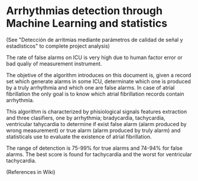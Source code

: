 # Arrhythmias detection through Machine Learning and statistics

(See "Detección de arritmias mediante parámetros de calidad de señal y estadísticos" to complete project analysis)

The rate of false alarms on ICU is very high due to human factor error or bad qualiy of measurement instrument.

The objetive of the algorithm introduces on this document is, given a record set which generate alarms in some ICU, determinate  which one is produced by a truly arrhythmia and  which one are false alarms. In case of atrial fibrillation the only goal is to know which atrial fibrillation records contain arrhythmia.

This algorithm is characterized by phisiological signals features extraction and three clasifiers, one by arrhythmia; bradycardia, tachycardia, ventricular tahycardia to determine if exist false alarm (alarm produced by wrong measurement) or true alarm (alarm produced by truly alarm) and statisticals use to evaluate the existence of atrial fibrillation.

The range of detenction is 75-99%  for true alarms and  74-94% for false alarms. The best score is found for tachycardía and the worst for ventricular tachycardia.

(References in Wiki)
